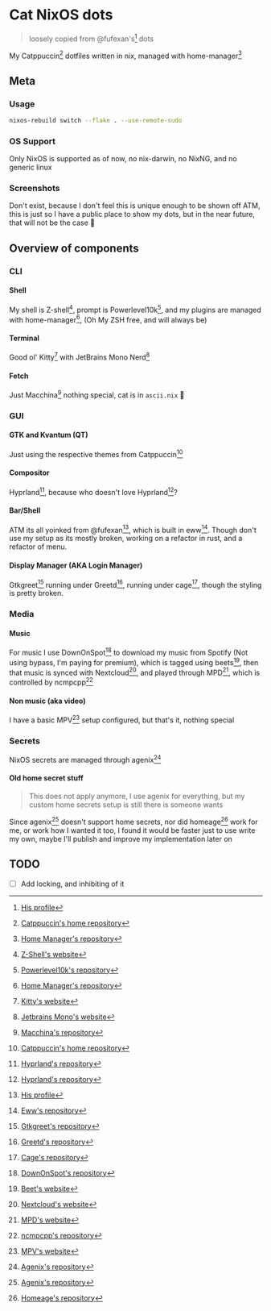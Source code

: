 # Cat NixOS dots
> loosely copied from @fufexan's[^fuf] dots

My Catppuccin[^cat] dotfiles written in nix, managed with home-manager[^hm]

## Meta

### Usage
```sh
nixos-rebuild switch --flake . --use-remote-sudo
```

### OS Support
Only NixOS is supported as of now, no nix-darwin, no NixNG, and no generic linux

### Screenshots
Don't exist, because I don't feel this is unique enough to be 
shown off ATM, this is just so I have a public place to show
my dots, but in the near future, that will not be the case 🙂

## Overview of components

### CLI

#### Shell
My shell is Z-shell[^zsh], prompt is Powerlevel10k[^pk], and my plugins are 
managed with home-manager[^hm], (Oh My ZSH free, and will always be)

#### Terminal
Good ol' Kitty[^kty] with JetBrains Mono Nerd[^jbm]

#### Fetch
Just Macchina[^mc] nothing special, cat is in `ascii.nix` 🙂

### GUI

#### GTK and Kvantum (QT)
Just using the respective themes from Catppuccin[^cat]

#### Compositor
Hyprland[^hypr], because who doesn't love Hyprland[^hypr]?

#### Bar/Shell
ATM its all yoinked from @fufexan[^fuf], which is built in eww[^eww].
Though don't use my setup as its mostly broken, 
working on a refactor in rust, and a refactor of menu.

#### Display Manager (AKA Login Manager)
Gtkgreet[^gtkg] running under Greetd[^gtd], running under cage[^cage], though 
the styling is pretty broken.

### Media

#### Music
For music I use DownOnSpot[^down] to download my music from 
Spotify (Not using bypass, I'm paying for premium),
which is tagged using beets[^beet], then that music is 
synced with Nextcloud[^ncld], and played through MPD[^mpd], 
which is controlled by ncmpcpp[^nc]

#### Non music (aka video)
I have a basic MPV[^mpv] setup configured, but that's it,
nothing special

### Secrets
NixOS secrets are managed through agenix[^anix]

#### Old home secret stuff
> This does not apply anymore, I use agenix for everything,
but my custom home secrets setup is still there is someone wants

Since agenix[^anix] doesn't support home secrets, nor 
did homeage[^hage] work for me, or work how I wanted it
too, I found it would be faster just to use write my own,
maybe I'll publish and improve my implementation later on

## TODO
- [ ] Add locking, and inhibiting of it

[^fuf]: [His profile](https://github.com/fufexan/)
[^hypr]: [Hyprland's repository](https://github.com/hyprwm/Hyprland/)
[^anix]: [Agenix's repository](https://github.com/ryantm/agenix/)
[^hage]: [Homeage's repository](https://github.com/jordanisaacs/homeage/)
[^nc]: [ncmpcpp's repository](https://github.com/ncmpcpp/ncmpcpp/)
[^mpd]: [MPD's website](https://musicpd.org/)
[^down]: [DownOnSpot's repository](https://github.com/oSumAtrIX/DownOnSpot/)
[^cat]: [Catppuccin's home repository](https://github.com/catppuccin/catppuccin/)
[^beet]: [Beet's website](https://beets.io/)
[^hm]: [Home Manager's repository](https://github.com/nix-community/home-manager/)
[^pk]: [Powerlevel10k's repository](https://github.com/romkatv/powerlevel10k/)
[^zsh]: [Z-Shell's website](https://zsh.sourceforge.io/)
[^mc]: [Macchina's repository](https://github.com/Macchina-CLI/macchina/)
[^kty]: [Kitty's website](https://sw.kovidgoyal.net/kitty/)
[^jbm]: [Jetbrains Mono's website](https://www.jetbrains.com/lp/mono/)
[^eww]: [Eww's repository](https://github.com/elkowar/eww/)
[^gtd]: [Greetd's repository](https://sr.ht/~kennylevinsen/greetd/)
[^gtkg]: [Gtkgreet's repository](https://git.sr.ht/~kennylevinsen/gtkgreet/)
[^mpv]: [MPV's website](https://mpv.io/)
[^ncld]: [Nextcloud's website](https://nextcloud.com/)
[^cage]: [Cage's repository](https://github.com/Hjdskes/cage/)
